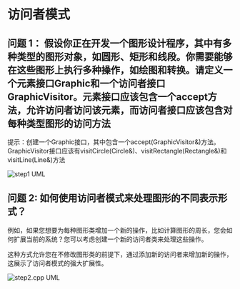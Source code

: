 # 访问者模式

## 问题 1： 假设你正在开发一个图形设计程序，其中有多种类型的图形对象，如圆形、矩形和线段。你需要能够在这些图形上执行多种操作，如绘图和转换。请定义一个元素接口Graphic和一个访问者接口GraphicVisitor。元素接口应该包含一个accept方法，允许访问者访问该元素，而访问者接口应该包含对每种类型图形的访问方法

提示：创建一个Graphic接口，其中包含一个accept(GraphicVisitor&)方法。GraphicVisitor接口应该有visitCircle(Circle&)、visitRectangle(Rectangle&)和visitLine(Line&)方法

![step1 UML](https://cdn.jsdelivr.net/gh/huanxueshengmou/picture-host/20241009230728.png)

## 问题 2: 如何使用访问者模式来处理图形的不同表示形式？

例如，如果您想要为每种图形类增加一个新的操作，比如计算图形的周长，您会如何扩展当前的系统？您可以考虑创建一个新的访问者类来处理这些操作。

这种方式允许您在不修改图形类的前提下，通过添加新的访问者来增加新的操作，这展示了访问者模式的强大扩展性。

![step2.cpp UML](https://cdn.jsdelivr.net/gh/huanxueshengmou/picture-host/20241009231431.png)
